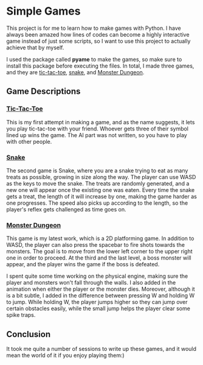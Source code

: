 # Simple Games

This project is for me to learn how to make games with Python. I have always been amazed how lines of codes can become a highly interactive game instead of just some scripts, so I want to use this project to actually achieve that by myself.

I used the package called **pyame** to make the games, so make sure to install this package before executing the files. In total, I made three games, and they are [tic-tac-toe](tic_tac_toe.py), [snake](Snake.py), and [Monster Dungeon](platform.py). 

## Game Descriptions

### [Tic-Tac-Toe](tic_tac_toe.py)

This is my first attempt in making a game, and as the name suggests, it lets you play tic-tac-toe with your friend. Whoever gets three of their symbol lined up wins the game. The AI part was not written, so you have to play with other people.

### [Snake](Snake.py)

The second game is Snake, where you are a snake trying to eat as many treats as possible, growing in size along the way. The player can use WASD as the keys to move the snake. The treats are randomly generated, and a new one will appear once the existing one was eaten. Every time the snake gets a treat, the length of it will increase by one, making the game harder as one progresses. The speed also picks up according to the length, so the player's reflex gets challenged as time goes on.

### [Monster Dungeon](platform.py)

This game is my latest work, which is a 2D platforming game. In addition to WASD, the player can also press the spacebar to fire shots towards the monsters. The goal is to move from the lower left corner to the upper right one in order to proceed. At the third and the last level, a boss monster will appear, and the player wins the game if the boss is defeated.

I spent quite some time working on the physical engine, making sure the player and monsters won't fall through the walls. I also added in the animation when either the player or the monster dies. Moreover, although it is a bit subtle, I added in the difference between pressing W and holding W to jump. While holding W, the player jumps higher so they can jump over certain obstacles easily, while the small jump helps the player clear some spike traps.

## Conclusion

It took me quite a number of sessions to write up these games, and it would mean the world of it if you enjoy playing them:)
